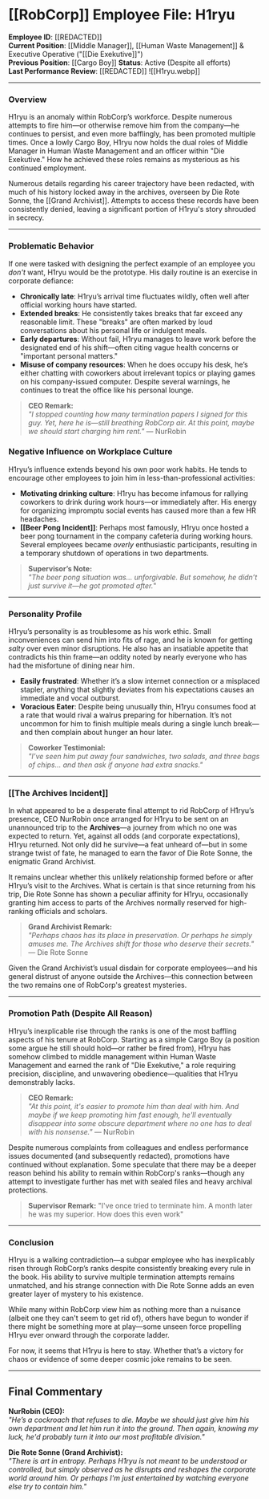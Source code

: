 # **[[RobCorp]] Employee File: H1ryu**

**Employee ID**: [[REDACTED]]  
**Current Position**: [[Middle Manager]], [[Human Waste Management]] & Executive Operative ("[[Die Exekutive]]")  
**Previous Position**: [[Cargo Boy]]
**Status**: Active (Despite all efforts)  
**Last Performance Review**: [[REDACTED]]
 ![[H1ryu.webp]]

---

### **Overview**

H1ryu is an anomaly within RobCorp’s workforce. Despite numerous attempts to fire him—or otherwise remove him from the company—he continues to persist, and even more bafflingly, has been promoted multiple times. Once a lowly Cargo Boy, H1ryu now holds the dual roles of Middle Manager in Human Waste Management and an officer within "Die Exekutive." How he achieved these roles remains as mysterious as his continued employment.

Numerous details regarding his career trajectory have been redacted, with much of his history locked away in the archives, overseen by Die Rote Sonne, the [[Grand Archivist]]. Attempts to access these records have been consistently denied, leaving a significant portion of H1ryu's story shrouded in secrecy.

---

### **Problematic Behavior**

If one were tasked with designing the perfect example of an employee you *don't* want, H1ryu would be the prototype. His daily routine is an exercise in corporate defiance:

- **Chronically late**: H1ryu’s arrival time fluctuates wildly, often well after official working hours have started.
- **Extended breaks**: He consistently takes breaks that far exceed any reasonable limit. These "breaks" are often marked by loud conversations about his personal life or indulgent meals.
- **Early departures**: Without fail, H1ryu manages to leave work before the designated end of his shift—often citing vague health concerns or "important personal matters."
- **Misuse of company resources**: When he does occupy his desk, he’s either chatting with coworkers about irrelevant topics or playing games on his company-issued computer. Despite several warnings, he continues to treat the office like his personal lounge.

> **CEO Remark:**  
> *"I stopped counting how many termination papers I signed for this guy. Yet, here he is—still breathing RobCorp air. At this point, maybe we should start charging him rent."* — NurRobin

### **Negative Influence on Workplace Culture**

H1ryu’s influence extends beyond his own poor work habits. He tends to encourage other employees to join him in less-than-professional activities:

- **Motivating drinking culture**: H1ryu has become infamous for rallying coworkers to drink during work hours—or immediately after. His energy for organizing impromptu social events has caused more than a few HR headaches.
- **[[Beer Pong Incident]]**: Perhaps most famously, H1ryu once hosted a beer pong tournament in the company cafeteria during working hours. Several employees became *overly* enthusiastic participants, resulting in a temporary shutdown of operations in two departments.
  
> **Supervisor’s Note:**  
> *"The beer pong situation was... unforgivable. But somehow, he didn’t just survive it—he got promoted after.*"

---

### **Personality Profile**

H1ryu’s personality is as troublesome as his work ethic. Small inconveniences can send him into fits of rage, and he is known for getting *salty* over even minor disruptions. He also has an insatiable appetite that contradicts his thin frame—an oddity noted by nearly everyone who has had the misfortune of dining near him.

- **Easily frustrated**: Whether it’s a slow internet connection or a misplaced stapler, anything that slightly deviates from his expectations causes an immediate and vocal outburst.
- **Voracious Eater**: Despite being unusually thin, H1ryu consumes food at a rate that would rival a walrus preparing for hibernation. It’s not uncommon for him to finish multiple meals during a single lunch break—and then complain about hunger an hour later.

> **Coworker Testimonial:**  
> *"I’ve seen him put away four sandwiches, two salads, and three bags of chips... and then ask if anyone had extra snacks."*

---

### **[[The Archives Incident]]**

In what appeared to be a desperate final attempt to rid RobCorp of H1ryu’s presence, CEO NurRobin once arranged for H1ryu to be sent on an unannounced trip to the **Archives**—a journey from which no one was expected to return. Yet, against all odds (and corporate expectations), H1ryu returned. Not only did he survive—a feat unheard of—but in some strange twist of fate, he managed to earn the favor of Die Rote Sonne, the enigmatic Grand Archivist.

It remains unclear whether this unlikely relationship formed before or after H1ryu’s visit to the Archives. What is certain is that since returning from his trip, Die Rote Sonne has shown a peculiar affinity for H1ryu, occasionally granting him access to parts of the Archives normally reserved for high-ranking officials and scholars.

> **Grand Archivist Remark:**  
> *"Perhaps chaos has its place in preservation. Or perhaps he simply amuses me. The Archives shift for those who deserve their secrets."* — Die Rote Sonne

Given the Grand Archivist’s usual disdain for corporate employees—and his general distrust of anyone outside the Archives—this connection between the two remains one of RobCorp's greatest mysteries.

---

### **Promotion Path (Despite All Reason)**

H1ryu’s inexplicable rise through the ranks is one of the most baffling aspects of his tenure at RobCorp. Starting as a simple Cargo Boy (a position some argue he still should hold—or rather be fired from), H1ryu has somehow climbed to middle management within Human Waste Management and earned the rank of "Die Exekutive," a role requiring precision, discipline, and unwavering obedience—qualities that H1ryu demonstrably lacks.

> **CEO Remark:**  
> *"At this point, it's easier to promote him than deal with him. And maybe if we keep promoting him fast enough, he'll eventually disappear into some obscure department where no one has to deal with his nonsense."* — NurRobin

Despite numerous complaints from colleagues and endless performance issues documented (and subsequently redacted), promotions have continued without explanation. Some speculate that there may be a deeper reason behind his ability to remain within RobCorp's ranks—though any attempt to investigate further has met with sealed files and heavy archival protections.

>**Supervisor Remark:**
>"I've once tried to terminate him. A month later he was my superior. How does this even work"

---

### **Conclusion**

H1ryu is a walking contradiction—a subpar employee who has inexplicably risen through RobCorp’s ranks despite consistently breaking every rule in the book. His ability to survive multiple termination attempts remains unmatched, and his strange connection with Die Rote Sonne adds an even greater layer of mystery to his existence.

While many within RobCorp view him as nothing more than a nuisance (albeit one they can't seem to get rid of), others have begun to wonder if there might be something more at play—some unseen force propelling H1ryu ever onward through the corporate ladder.

For now, it seems that H1ryu is here to stay. Whether that’s a victory for chaos or evidence of some deeper cosmic joke remains to be seen.

---

## **Final Commentary**

**NurRobin (CEO):**  
*"He’s a cockroach that refuses to die. Maybe we should just give him his own department and let him run it into the ground. Then again, knowing my luck, he'd probably turn it into our most profitable division."*

**Die Rote Sonne (Grand Archivist):**  
*"There is art in entropy. Perhaps H1ryu is not meant to be understood or controlled, but simply observed as he disrupts and reshapes the corporate world around him. Or perhaps I'm just entertained by watching everyone else try to contain him."*

